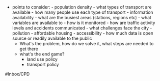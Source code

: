 - points to consider:
        - population density
        - what types of transport are available
        - how many people use each type of transport
        - information availability
        - what are the busiest areas (stations, regions etc)
        - what variables are available to
        - how is it monitored
        - how are traffic activity levels and accidents communicated
        - what challenges face the city
            - pollution
            - affordable housing
            - accessibility
        - how much data is open source or readily available to the public
    - What's the problem, how do we solve it, what steps are needed to get there
    - what's the end game?
        - land use policy
        - transport policy


#Inbox/CPD